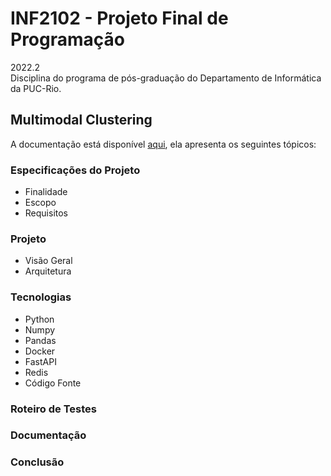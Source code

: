 # INF2102 - Projeto Final de Programação
2022.2 <br>
Disciplina do programa de pós-graduação do Departamento de Informática da PUC-Rio. <br>
## Multimodal Clustering

A documentação está disponível [aqui](docs/Projeto_Final_Bruno_Francisco.pdf), ela apresenta os seguintes tópicos:

### Especificações do Projeto 
- Finalidade
- Escopo
- Requisitos

### Projeto
- Visão Geral
- Arquitetura

### Tecnologias
- Python
- Numpy
- Pandas
- Docker
- FastAPI
- Redis
- Código Fonte

### Roteiro de Testes

### Documentação

### Conclusão
